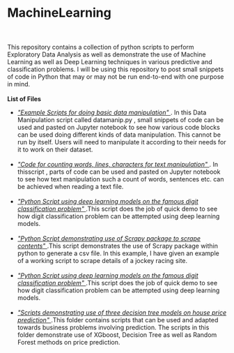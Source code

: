 # MachineLearning<br><br>

This repository contains a collection of python scripts to perform Exploratory Data Analysis as well as demonstrate
the use of Machine Learning as well as Deep Learning techniques in various predictive and classification problems.
I will be using this repository to post small snippets of code in Python that may or may not be run end-to-end with one purpose in mind.<br>
<br><b>List of Files</b><br>
<ul>
<li><i><a href="https://github.com/drray30/MachineLearning/blob/master/datamanip.py"> "Example Scripts for doing basic data manipulation" </a> </i>. In this Data Manipulation script called datamanip.py , small snippets of code can be used and pasted on Jupyter notebook to see how various code blocks can be used doing different kinds of data manipulation. This cannot be run by itself. Users will need to manipulate it according to their needs for it to work on their dataset.</li><br>
<li><i><a href="https://github.com/drray30/MachineLearning/blob/master/TextUtilities.py"> "Code for counting words, lines, characters for text manipulation" </a> </i>. In thisscript , parts of code can be used and pasted on Jupyter notebook to see how text manipulation such a count of words, sentences etc. can be achieved when reading a text file.</li><br>
<li><i><a href="https://github.com/drray30/MachineLearning/blob/master/SemianDataDemo.py"> "Python Script using deep learning models on the famous digit classification problem" </a> </i>.This script does the job of quick demo to see how digit classification problem can be attempted using deep learning models.</li><br>
<li><i><a href="https://github.com/drray30/MachineLearning/blob/master/ScraperExample1.py"> "Python Script demonstrating use of Scrapy package to scrape contents" </a> </i>.This script demonstrates the use of Scrapy package within python to generate a csv file. In this example, I have given an example of a working script to scrape details of a jockey racing site.</li><br>
<li><i><a href="https://github.com/drray30/MachineLearning/blob/master/SemianDataDemo.py"> "Python Script using deep learning models on the famous digit classification problem" </a> </i>.This script does the job of quick demo to see how digit classification problem can be attempted using deep learning models.</li><br>
<li><i><a href="https://github.com/drray30/MachineLearning/tree/master/HousingPricePredict"> "Scripts demonstrating use of three decision tree models on house price prediction" </a> </i>.This folder contains scripts that can be used and adapted towards business problems involving prediction. The scripts in this folder demonstrate use of XGboost, Decision Tree as well as Random Forest methods on price prediction.</li><br>
